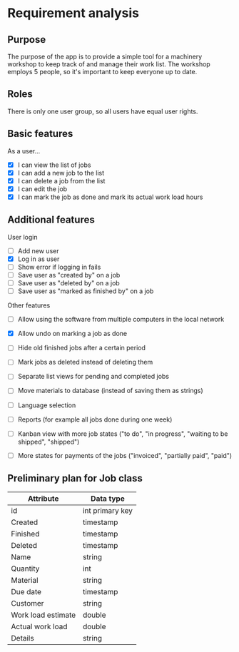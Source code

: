 # Requirement analysis

## Purpose

The purpose of the app is to provide a simple tool for a machinery workshop to keep track of and manage their work list. The workshop employs 5 people, so it's important to keep everyone up to date.

## Roles

There is only one user group, so all users have equal user rights.

## Basic features

As a user...
 
- [x]  I can view the list of jobs
- [x]  I can add a new job to the list
- [x]  I can delete a job from the list
- [x]  I can edit the job
- [x]  I can mark the job as done and mark its actual work load hours

## Additional features

User login
- [ ] Add new user
- [x] Log in as user
- [ ] Show error if logging in fails
- [ ] Save user as "created by" on a job
- [ ] Save user as "deleted by" on a job
- [ ] Save user as "marked as finished by" on a job

Other features

- [ ] Allow using the software from multiple computers in the local network
- [x] Allow undo on marking a job as done
- [ ] Hide old finished jobs after a certain period
- [ ] Mark jobs as deleted instead of deleting them
- [ ] Separate list views for pending and completed jobs
- [ ] Move materials to database (instead of saving them as strings)
- [ ] Language selection
- [ ] Reports (for example all jobs done during one week)
- [ ] Kanban view with more job states ("to do", "in progress", "waiting to be shipped", "shipped")
- [ ] More states for payments of the jobs ("invoiced", "partially paid", "paid")


## Preliminary plan for Job class

|Attribute |Data type   |
|---|---|
|id|int primary key|
|Created|timestamp|
|Finished|timestamp|
|Deleted|timestamp|
|Name   |string   |
|Quantity   |int   |
|Material   |string   |
|Due date   |timestamp   |
|Customer   |string   |
|Work load estimate   |double   |
|Actual work load   |double   |
|Details   |string   |
